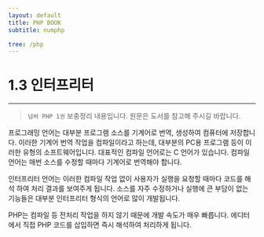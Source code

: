 ```yaml
---
layout: default
title: PHP BOOK
subtitle: numphp

tree: /php
---
```

# 1.3 인터프리터
---
> `넘버 PHP 1권` 보충정리 내용입니다. 원문은 도서를 참고해 주시길 바랍니다.

프로그래밍 언어는 대부분 프로그램 소스를 기계어로 번역, 생성하여 컴퓨터에 저장합니다. 이러한 기계어 번역 작업을 컴파일이라고 하는데, 대부분의 PC용 프로그램 등이 이러한 유형의 소프트웨어입니다. 대표적인 컴파일 언어로는 C 언어가 있습니다. 컴파일 언어는 매번 소스를 수정할 때마다 기계어로 번역해야 합니다.
<br>

인터프리터 언어는 이러한 컴파일 작업 없이 사용자가 실행을 요청할 때마다 코드를 해석 하여 처리 결과를 보여주게 됩니다. 소스를 자주 수정하거나 실행에 큰 부담이 없는 기능들은 대부분 인터프리터 형식의 언어로 많이 개발됩니다.
<br>

PHP는 컴파일 등 전처리 작업을 하지 않기 때문에 개발 속도가 매우 빠릅니다. 에디터에서 직접 PHP 코드를 삽입하면 즉시 해석하여 처리하게 됩니다.     

<br><br>